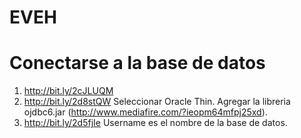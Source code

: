 # EVEH

# Conectarse a la base de datos
1. http://bit.ly/2cJLUQM
2. http://bit.ly/2d8stQW
  Seleccionar Oracle Thin.
  Agregar la libreria ojdbc6.jar (http://www.mediafire.com/?ieopm64mfpj25xd).
3. http://bit.ly/2d5fjIe
  Username es el nombre de la base de datos.
